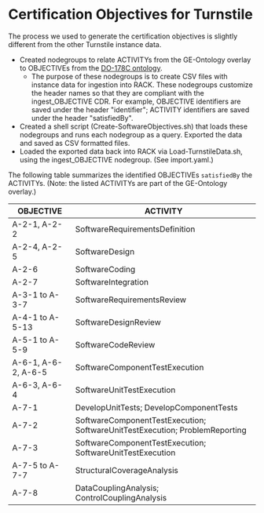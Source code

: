 # Certification Objectives for Turnstile

The process we used to generate the certification objectives is
slightly different from the other Turnstile instance data.

- Created nodegroups to relate ACTIVITYs from the GE-Ontology overlay
to OBJECTIVEs from the [DO-178C
ontology](https://github.com/ge-high-assurance/RACK/blob/TurnstileUpdate/RACK-Ontology/ontology/DO-178C/DO-178C.sadl).
  - The purpose of these nodegroups is to create CSV files with
    instance data for ingestion into RACK.  These nodegroups customize
    the header names so that they are compliant with the
    ingest_OBJECTIVE CDR.  For example, OBJECTIVE identifiers are
    saved under the header "identifier"; ACTIVITY identifiers are
    saved under the header "satisfiedBy".
- Created a shell script (Create-SoftwareObjectives.sh) that loads
  these nodegroups and runs each nodegroup as a query.  Exported the
  data and saved as CSV formatted files.
- Loaded the exported data back into RACK via Load-TurnstileData.sh,
  using the ingest_OBJECTIVE nodegroup.  (See import.yaml.)

The following table summarizes the identified OBJECTIVEs `satisfiedBy`
the ACTIVITYs.  (Note: the listed ACTIVITYs are part of the
GE-Ontology overlay.)

|OBJECTIVE|ACTIVITY|
|---|---|
|A-2-1, A-2-2|SoftwareRequirementsDefinition|
|A-2-4, A-2-5|SoftwareDesign|
|A-2-6|SoftwareCoding|
|A-2-7|SoftwareIntegration|
|A-3-1 to A-3-7|SoftwareRequirementsReview|
|A-4-1 to A-5-13|SoftwareDesignReview|
|A-5-1 to A-5-9|SoftwareCodeReview|
|A-6-1, A-6-2, A-6-5|SoftwareComponentTestExecution|
|A-6-3, A-6-4|SoftwareUnitTestExecution|
|A-7-1|DevelopUnitTests; DevelopComponentTests|
|A-7-2|SoftwareComponentTestExecution; SoftwareUnitTestExecution; ProblemReporting|
|A-7-3|SoftwareComponentTestExecution; SoftwareUnitTestExecution|
|A-7-5 to A-7-7|StructuralCoverageAnalysis|
|A-7-8|DataCouplingAnalysis; ControlCouplingAnalysis|
